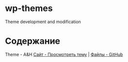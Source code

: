 # wp-themes
Theme development and modification

# Содержание

Theme - A&H
[Сайт - Просмотреть тему](https://ah.webcomplete.io/) | [Файлы - GitHub](https://github.com/DmitriyChiroky/wp-themes/tree/main/ah_theme)
